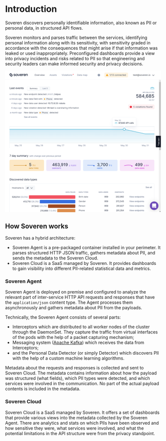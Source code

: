 # Introduction

Soveren discovers personally identifiable information, also known as PII or personal data, in structured API flows.

Soveren monitors and parses traffic between the services, identifying personal information along with its sensitivity, with sensitivity graded in accordance with the consequences that might arise if that information was leaked or used inappropriately.
Preconfigured dashboards provide a view into privacy incidents and risks related to PII so that engineering and security leaders can make informed security and privacy decisions.


![Overview dashboard of Soveren](img/dashboards/overview-dashboard.png "Overview dashboard of Soveren")

## How Soveren works

Soveren has a hybrid architecture:

* Soveren Agent is a pre-packaged container installed in your perimeter. It parses structured HTTP JSON traffic, gathers metadata about PII, and sends the metadata to the Soveren Cloud.
* Soveren Cloud is a SaaS managed by Soveren. It provides dashboards to gain visibility into different PII-related statistical data and metrics.

### Soveren Agent

Soveren Agent is deployed on premise and configured to analyze the relevant part of inter-service HTTP API requests and responses that have the `application/json` content type. The Agent processes them asynchronously and gathers metadata about PII from the payloads.

Technically, the Soveren Agent consists of several parts:
* Interceptors which are distributed to all worker nodes of the cluster through the DaemonSet. They capture the traffic from virtual interfaces of the pods with the help of a packet capturing mechanism;
* Messaging system ([Apache Kafka](https://kafka.apache.org/documentation/>)) which receives the data from Interceptors;
* and the Personal Data Detector (or simply Detector) which discovers PII with the help of a custom machine learning algorithms.

Metadata about the requests and responses is collected and sent to Soveren Cloud.
The metadata contains information about how the payload was structured (what fields), which PII types were detected, and which services were involved in the communication.
No part of the actual payload contents is included in the metadata.


### Soveren Cloud

Soveren Cloud is a SaaS managed by Soveren.  It offers a set of dashboards that provide various views into the metadata collected by the Soveren Agent. There are analytics and stats on which PIIs have been observed and how sensitive they were, what services were involved, and what the potential limitations in the API structure were from the privacy standpoint.
